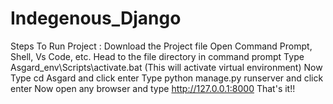 # Indegenous_Django
Steps To Run Project :
Download the Project file
Open Command Prompt, Shell, Vs Code, etc.
Head to the file directory in command prompt
Type Asgard_env\Scripts\activate.bat (This will activate virtual environment)
Now Type cd Asgard and click enter
Type python manage.py runserver and click enter
Now open any browser and type http://127.0.0.1:8000
That's it!!
